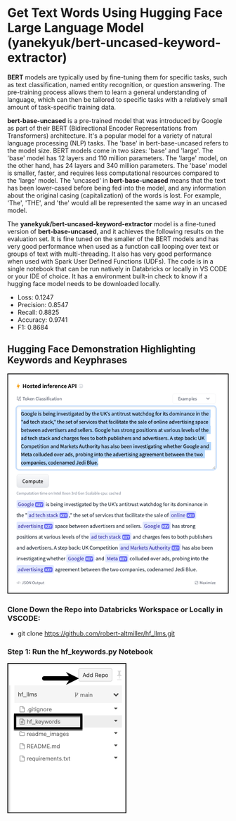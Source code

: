 # Get Text Words Using Hugging Face Large Language Model (yanekyuk/bert-uncased-keyword-extractor)

__BERT__ models are typically used by fine-tuning them for specific tasks, such as text classification, named entity recognition, or question answering. The pre-training process allows them to learn a general understanding of language, which can then be tailored to specific tasks with a relatively small amount of task-specific training data.  

__bert-base-uncased__ is a pre-trained model that was introduced by Google as part of their BERT (Bidirectional Encoder Representations from Transformers) architecture. It's a popular model for a variety of natural language processing (NLP) tasks.  The 'base' in bert-base-uncased refers to the model size. BERT models come in two sizes: 'base' and 'large'. The 'base' model has 12 layers and 110 million parameters. The 'large' model, on the other hand, has 24 layers and 340 million parameters.  The 'base' model is smaller, faster, and requires less computational resources compared to the 'large' model.  The 'uncased' in __bert-base-uncased__ means that the text has been lower-cased before being fed into the model, and any information about the original casing (capitalization) of the words is lost. For example, 'The', 'THE', and 'the' would all be represented the same way in an uncased model.

The __yanekyuk/bert-uncased-keyword-extractor__ model is a fine-tuned version of __bert-base-uncased__, and it achieves the following results on the evaluation set.  It is fine tuned on the smaller of the BERT models and has very good performance when used as a function call looping over text or groups of text with multi-threading.  It also has very good performance when used with Spark User Defined Functions (UDFs).  The code is in a single notebook that can be run natively in Databricks or locally in VS CODE or your IDE of choice.  It has a environment built-in check to know if a hugging face model needs to be downloaded locally.

- Loss: 0.1247
- Precision: 0.8547
- Recall: 0.8825
- Accuracy: 0.9741
- F1: 0.8684


## Hugging Face Demonstration Highlighting Keywords and Keyphrases

![hf_example.png](/readme_images/hf_example.png)


### Clone Down the Repo into Databricks Workspace or Locally in VSCODE: <br>

- git clone https://github.com/robert-altmiller/hf_llms.git


### Step 1: Run the hf_keywords.py Notebook

![run_notebook.png](/readme_images/run_notebook.png)
